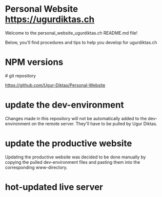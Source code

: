 # Personal Website https://ugurdiktas.ch

Welcome to the personal_website_ugurdiktas.ch README.md file! 

Below, you'll find procedures and tips to help you develop for ugurdiktas.ch

# NPM versions



# git repository

https://github.com/Ugur-Diktas/Personal-Website


# update the dev-environment

Changes made in this repository will not be automatically added to the dev-environment on the remote server. They'll have to be pulled by Ugur Diktas. 

# update the productive website

Updating the productive website was decided to be done manually by copying the pulled dev-environment files and pasting them into the corresponding www-directory. 

# hot-updated live server

